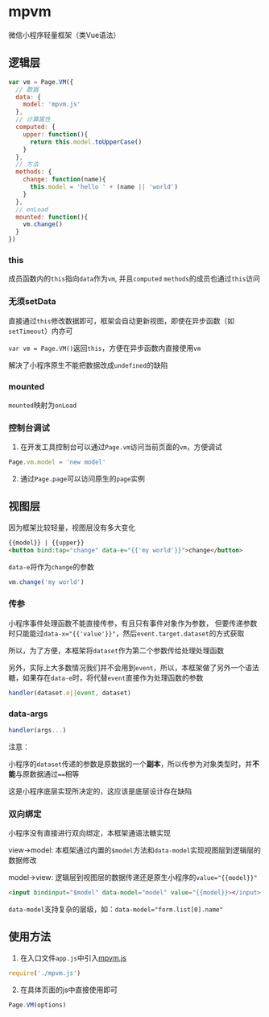
# mpvm
微信小程序轻量框架（类Vue语法）


## 逻辑层

```javascript
var vm = Page.VM({
  // 数据
  data: {
    model: 'mpvm.js'
  },
  // 计算属性
  computed: {
    upper: function(){
      return this.model.toUpperCase()
    }
  },
  // 方法
  methods: {
    change: function(name){
      this.model = 'hello ' + (name || 'world')
    }
  },
  // onLoad
  mounted: function(){
    vm.change()
  }
})
```

### this

成员函数内的`this`指向`data`作为`vm`, 并且`computed` `methods`的成员也通过`this`访问

### 无须setData

直接通过`this`修改数据即可，框架会自动更新视图，即使在异步函数（如`setTimeout`）内亦可

`var vm = Page.VM()`返回`this`，方便在异步函数内直接使用`vm`

解决了小程序原生不能把数据改成`undefined`的缺陷

### mounted

`mounted`映射为`onLoad`

### 控制台调试

1. 在开发工具控制台可以通过`Page.vm`访问当前页面的`vm`，方便调试

```javascript
Page.vm.model = 'new model'
```

2. 通过`Page.page`可以访问原生的`page`实例


## 视图层
因为框架比较轻量，视图层没有多大变化

```html
{{model}} | {{upper}}
<button bind:tap="change" data-e="{{'my world'}}">change</button>
```
`data-e`将作为`change`的参数
```javascript
vm.change('my world')
```

### 传参

小程序事件处理函数不能直接传参，有且只有事件对象作为参数，
但要传递参数时只能能过`data-x="{{'value'}}"`，然后`event.target.dataset`的方式获取

所以，为了方便，本框架将`dataset`作为第二个参数传给处理处理函数

另外，实际上大多数情况我们并不会用到`event`，所以，本框架做了另外一个语法糖，如果存在`data-e`时，将代替`event`直接作为处理函数的参数

```javascript
handler(dataset.e||event, dataset)
```

### data-args
```javascript
handler(args...)
```


注意：

小程序的`dataset`传递的参数是原数据的一个**副本**，所以传参为对象类型时，并**不能**与原数据通过`==`相等

这是小程序底层实现所决定的，这应该是底层设计存在缺陷

### 双向绑定

小程序没有直接进行双向绑定，本框架通语法糖实现

view->model: 本框架通过内置的`$model`方法和`data-model`实现视图层到逻辑层的数据修改

model->view: 逻辑层到视图层的数据传递还是原生小程序的`value="{{model}}"`

```html
<input bindinput="$model" data-model="model" value="{{model}}></input>
```

`data-model`支持复杂的层级，如：`data-model="form.list[0].name"`


## 使用方法

1. 在入口文件`app.js`中引入[mpvm.js](https://github.com/wusfen/mpvm/blob/master/mpvm.js)
```javascript
require('./mpvm.js')
```
2. 在具体页面的js中直接使用即可
```javascript
Page.VM(options)
```





